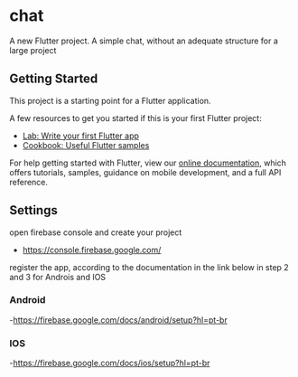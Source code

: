 # chat

A new Flutter project. 
A simple chat, without an adequate structure for a large project

## Getting Started

This project is a starting point for a Flutter application.

A few resources to get you started if this is your first Flutter project:

- [Lab: Write your first Flutter app](https://flutter.dev/docs/get-started/codelab)
- [Cookbook: Useful Flutter samples](https://flutter.dev/docs/cookbook)

For help getting started with Flutter, view our
[online documentation](https://flutter.dev/docs), which offers tutorials,
samples, guidance on mobile development, and a full API reference.


## Settings
open firebase console  and create your project 
- https://console.firebase.google.com/

register the app, according to the documentation in the link below in step 2 and 3 for Androis and IOS
### Android 
-https://firebase.google.com/docs/android/setup?hl=pt-br
### IOS
-https://firebase.google.com/docs/ios/setup?hl=pt-br



